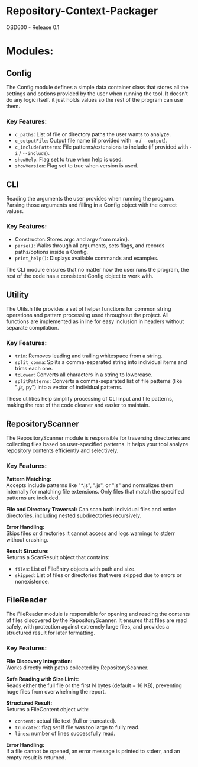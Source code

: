 # Repository-Context-Packager
OSD600 - Release 0.1

# Modules:

## Config

The Config module defines a simple data container class that stores all the settings and options provided by the user when running the tool. It doesn’t do any logic itself. it just holds values so the rest of the program can use them.

### Key Features:
- `c_paths`: List of file or directory paths the user wants to analyze.
- `c_outputFile`: Output file name (if provided with `-o` / `--output`).
- `c_includePatterns`: File patterns/extensions to include (if provided with `-i` / `--include`).
- `showHelp`: Flag set to true when help is used.
- `showVersion`: Flag set to true when version is used.

## CLI

Reading the arguments the user provides when running the program.
Parsing those arguments and filling in a Config object with the correct values.

### Key Features:
- Constructor: Stores argc and argv from main().
- `parse()`: Walks through all arguments, sets flags, and records paths/options inside a Config.
- `print_help()`: Displays available commands and examples.

The CLI module ensures that no matter how the user runs the program, the rest of the code has a consistent Config object to work with.

## Utility

The Utils.h file provides a set of helper functions for common string operations and pattern processing used throughout the project. All functions are implemented as inline for easy inclusion in headers without separate compilation.

### Key Features:
- `trim`: Removes leading and trailing whitespace from a string.
- `split_comma`: Splits a comma-separated string into individual items and trims each one.
- `toLower`: Converts all characters in a string to lowercase.
- `splitPatterns`: Converts a comma-separated list of file patterns (like "*.js,*.py") into a vector of individual patterns.

These utilities help simplify processing of CLI input and file patterns, making the rest of the code cleaner and easier to maintain.

## RepositoryScanner

The RepositoryScanner module is responsible for traversing directories and collecting files based on user-specified patterns. It helps your tool analyze repository contents efficiently and selectively.

### Key Features:

**Pattern Matching:**  
Accepts include patterns like "*.js", ".js", or "js" and normalizes them internally for matching file extensions. Only files that match the specified patterns are included.

**File and Directory Traversal:** 
Can scan both individual files and entire directories, including nested subdirectories recursively.

**Error Handling:**  
Skips files or directories it cannot access and logs warnings to stderr without crashing.

**Result Structure:**  
Returns a ScanResult object that contains:
- `files`: List of FileEntry objects with path and size.
- `skipped`: List of files or directories that were skipped due to errors or nonexistence.

## FileReader

The FileReader module is responsible for opening and reading the contents of files discovered by the RepositoryScanner. It ensures that files are read safely, with protection against extremely large files, and provides a structured result for later formatting.

### Key Features:

**File Discovery Integration:**  
Works directly with paths collected by RepositoryScanner.

**Safe Reading with Size Limit:**  
Reads either the full file or the first N bytes (default = 16 KB), preventing huge files from overwhelming the report.

**Structured Result:**  
Returns a FileContent object with:
- `content`: actual file text (full or truncated).
- `truncated`: flag set if file was too large to fully read.
- `lines`: number of lines successfully read.

**Error Handling:**  
If a file cannot be opened, an error message is printed to stderr, and an empty result is returned.